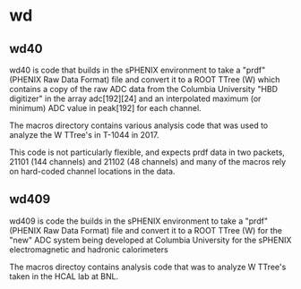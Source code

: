 # wd

## wd40

wd40 is code that builds in the sPHENIX environment to take a "prdf" (PHENIX Raw Data Format) file and convert it to a ROOT TTree (W) 
which contains a copy of the raw ADC data from the Columbia University "HBD digitizer" in the array adc[192][24] and an interpolated maximum (or minimum) ADC value in peak[192]
for each channel.

The macros directory contains various analysis code that was used to analyze the W TTree's in T-1044 in 2017.

This code is not particularly flexible, and expects prdf data in two packets, 21101 (144 channels) and 21102 (48 channels) and
many of the macros rely on hard-coded channel locations in the data.

## wd409

wd409 is code the builds in the sPHENIX environment to take a "prdf" (PHENIX Raw Data Format) file and convert it to a ROOT TTree (W) 
for the "new" ADC system being developed at Columbia University for the sPHENIX electromagnetic and hadronic calorimeters

The macros directoy contains analysis code that was to analyze W TTree's taken in the HCAL lab at BNL.
